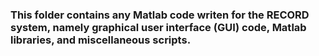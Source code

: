### This folder contains any Matlab code writen for the RECORD system, namely graphical user interface (GUI) code, Matlab libraries, and miscellaneous scripts.
